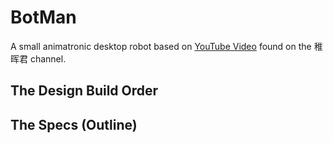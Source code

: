 # BotMan
A small animatronic desktop robot based on [YouTube Video](https://www.youtube.com/watch?v=FmKTiH5Lca4) found on the 稚晖君 channel.
## The Design Build Order
## The Specs (Outline)

